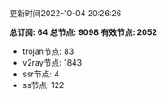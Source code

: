 更新时间2022-10-04 20:26:26

**总订阅: 64**
**总节点: 9098**
**有效节点: 2052**
- trojan节点: 83
- v2ray节点: 1843
- ssr节点: 4
- ss节点: 122
